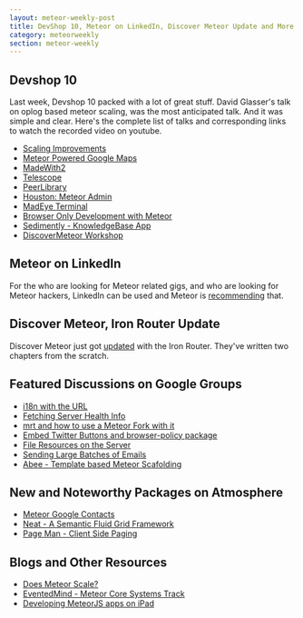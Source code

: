 ```yaml
---
layout: meteor-weekly-post
title: DevShop 10, Meteor on LinkedIn, Discover Meteor Update and More
category: meteorweekly
section: meteor-weekly
---
```


## Devshop 10

Last week, Devshop 10 packed with a lot of great stuff. David Glasser's talk on oplog based meteor scaling, was the most anticipated talk. And it was simple and clear. Here's the complete list of talks and corresponding links to watch the recorded video on youtube.

* [Scaling Improvements](http://www.youtube.com/watch?v=0NtNmGGzKbg&feature=share&t=23m52s)
* [Meteor Powered Google Maps](http://www.youtube.com/watch?v=0NtNmGGzKbg&feature=share&t=11m40s)
* [MadeWith2](http://www.youtube.com/watch?v=0NtNmGGzKbg&feature=share&t=1h20m35s)
* [Telescope](http://www.youtube.com/watch?v=0NtNmGGzKbg&feature=share&t=1h25m37s)
* [PeerLibrary](http://www.youtube.com/watch?v=0NtNmGGzKbg&feature=share&t=1h34m36s)
* [Houston: Meteor Admin](http://www.youtube.com/watch?v=0NtNmGGzKbg&feature=share&t=1h40m59s)
* [MadEye Terminal](http://www.youtube.com/watch?v=0NtNmGGzKbg&feature=share&t=1h46m43s)
* [Browser Only Development with Meteor](http://www.youtube.com/watch?v=0NtNmGGzKbg&feature=share&t=1h52m45s)
* [Sedimently - KnowledgeBase App](http://www.youtube.com/watch?v=0NtNmGGzKbg&feature=share&t=1h56m28s)
* [DiscoverMeteor Workshop](http://www.youtube.com/watch?v=0NtNmGGzKbg&feature=share&t=2h1m15s)

## Meteor on LinkedIn

For the who are looking for Meteor related gigs, and who are looking for Meteor hackers, LinkedIn can be used and Meteor is [recommending](https://groups.google.com/forum/#!topic/meteor-talk/j1drcqI4Tbc) that.

## Discover Meteor, Iron Router Update

Discover Meteor just got [updated](http://www.discovermeteor.com/2013/12/01/iron-router-update/) with the Iron Router. They've written two chapters from the scratch.

## Featured Discussions on Google Groups

* [i18n with the URL](https://groups.google.com/forum/#!topic/meteor-talk/s6nJFmqARp0)
* [Fetching Server Health Info](https://groups.google.com/d/msg/meteor-talk/91hcC87ch5k/dH-rqjDg9i4J)
* [mrt and how to use a Meteor Fork with it](https://groups.google.com/d/msg/meteor-core/XDWx5kscddY/lUby11FNGhEJ)
* [Embed Twitter Buttons and browser-policy package](https://groups.google.com/forum/#!topic/meteor-talk/fj187xFBUaE)
* [File Resources on the Server](https://groups.google.com/forum/#!topic/meteor-talk/0I3XSebqVII)
* [Sending Large Batches of Emails](https://groups.google.com/forum/#!topic/meteor-talk/rqxRZ6-HKRk)
* [Abee - Template based Meteor Scafolding](https://groups.google.com/forum/#!topic/meteor-talk/A4fyoF5v6BA)

## New and Noteworthy Packages on Atmosphere

* [Meteor Google Contacts](https://github.com/iyou/Meteor-Google-Contacts)
* [Neat - A Semantic Fluid Grid Framework](https://atmosphere.meteor.com/package/neat)
* [Page Man - Client Side Paging](https://atmosphere.meteor.com/package/pageMan)

## Blogs and Other Resources

* [Does Meteor Scale?](http://meteorhacks.com/does-meteor-scale.html)
* [EventedMind - Meteor Core Systems Track](https://www.eventedmind.com/tracks/meteor-core-systems)
* [Developing MeteorJS apps on iPad](http://mark.shropshires.net/blog/developing-meteorjs-apps-ipad)
